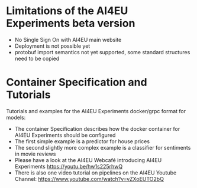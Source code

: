 # Limitations of the AI4EU Experiments beta version
* No Single Sign On with AI4EU main website
* Deployment is not possible yet
* protobuf import semantics not yet supported, some standard structures need to be copied

# Container Specification and Tutorials
Tutorials and examples for the AI4EU Experiments docker/grpc format for models:
* The container Specification describes how the docker container for AI4EU Experiments should be configured
* The first simple example is a predictor for house prices
* The second slightly more complex example is a classifier for sentiments in movie reviews
* Please have a look at the AI4EU Webcafé introducing AI4EU Experiments https://youtu.be/hw1s225rhwQ
* There is also one video tutorial on pipelines on the AI4EU Youtube Channel: https://www.youtube.com/watch?v=vZXoEUTO2bQ 

